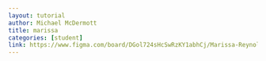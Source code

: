 ```yaml
---
layout: tutorial
author: Michael McDermott
title: marissa
categories: [student]
link: https://www.figma.com/board/DGol724sHcSwRzKY1abhCj/Marissa-Reynolds?node-id=0-1&t=XA2B5BBQqY08rsUw-1
---
```

